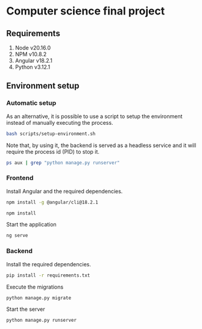 # Computer science final project
## Requirements
1. Node v20.16.0
2. NPM v10.8.2
3. Angular v18.2.1
4. Python v3.12.1

## Environment  setup
### Automatic setup
As an alternative, it is possible to use a script to setup the environment instead of manually executing the process.  
```bash
bash scripts/setup-environment.sh
```
Note that, by using it, the backend is served as a headless service and it will require the process id (PID) to stop it.

```bash
ps aux | grep "python manage.py runserver"
```

### Frontend
Install Angular and the required dependencies.
```bash
npm install -g @angular/cli@18.2.1
```
```bash
npm install
```

Start the application
```bash
ng serve
```

### Backend
Install the required dependencies.
```bash
pip install -r requirements.txt
```

Execute the migrations
```bash
python manage.py migrate
```

Start the server
```bash
python manage.py runserver
```